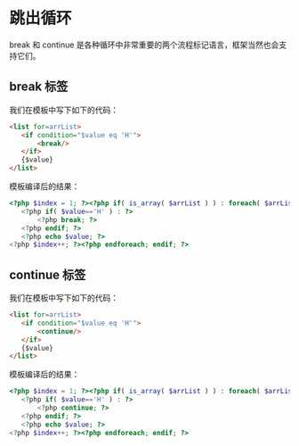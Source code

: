 # 跳出循环

break 和 continue 是各种循环中非常重要的两个流程标记语言，框架当然也会支持它们。

## break 标签

我们在模板中写下如下的代码：

``` html
<list for=arrList>   
   <if condition="$value eq 'H'">   
       <break/>   
   </if>   
   {$value}   
</list>
```

模板编译后的结果：

``` php
<?php $index = 1; ?><?php if( is_array( $arrList ) ) : foreach( $arrList as $key => $value) : ?>   
   <?php if( $value=='H' ) : ?>   
       <?php break; ?>   
   <?php endif; ?>   
   <?php echo $value; ?>   
<?php $index++; ?><?php endforeach; endif; ?>
```

## continue 标签

我们在模板中写下如下的代码：

``` html
<list for=arrList>   
   <if condition="$value eq 'H'">   
       <continue/>   
   </if>   
   {$value}   
</list>
```

模板编译后的结果：

``` php
<?php $index = 1; ?><?php if( is_array( $arrList ) ) : foreach( $arrList as $key => $value) : ?>   
   <?php if( $value=='H' ) : ?>   
       <?php continue; ?>   
   <?php endif; ?>   
   <?php echo $value; ?>   
<?php $index++; ?><?php endforeach; endif; ?>
```